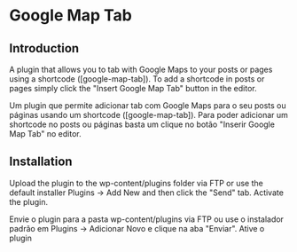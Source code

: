 # Google Map Tab #

## Introduction ##
A plugin that allows you to tab with Google Maps to your posts or pages using a shortcode ([google-map-tab]). 
To add a shortcode in posts or pages simply click the "Insert Google Map Tab" button in the editor.

Um plugin que permite adicionar tab com Google Maps para o seu posts ou páginas usando um shortcode ([google-map-tab]). 
Para poder adicionar um shortcode no posts ou páginas basta um clique no botão "Inserir Google Map Tab" no editor.

## Installation ##
Upload the plugin to the wp-content/plugins folder via FTP or use the default installer Plugins -> Add New and then click the "Send" tab.
Activate the plugin.

Envie o plugin para a pasta wp-content/plugins via FTP ou use o instalador padrão em Plugins -> Adicionar Novo e clique na aba "Enviar".
Ative o plugin
